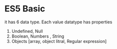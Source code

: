 # ES5 Basic

it has 6 data type.
Each value datatype has properties

1. Undefined, Null
2. Boolean, Numbers , String
3. Objects [array, object litral, Regular expression] 
